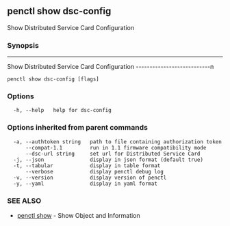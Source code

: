 ## penctl show dsc-config

Show Distributed Service Card Configuration

### Synopsis



---------------------------
 Show Distributed Service Card Configuration 
---------------------------n

```
penctl show dsc-config [flags]
```

### Options

```
  -h, --help   help for dsc-config
```

### Options inherited from parent commands

```
  -a, --authtoken string   path to file containing authorization token
      --compat-1.1         run in 1.1 firmware compatibility mode
      --dsc-url string     set url for Distributed Service Card
  -j, --json               display in json format (default true)
  -t, --tabular            display in table format
      --verbose            display penctl debug log
  -v, --version            display version of penctl
  -y, --yaml               display in yaml format
```

### SEE ALSO
* [penctl show](penctl_show.md)	 - Show Object and Information

